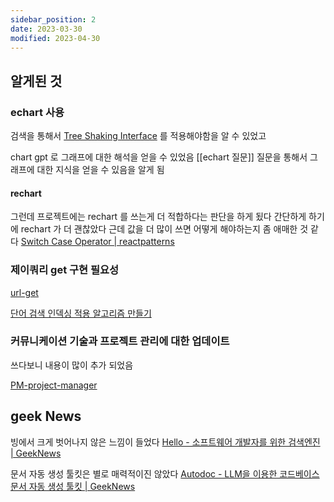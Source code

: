 ```yaml
---
sidebar_position: 2
date: 2023-03-30
modified: 2023-04-30
---
```


## 알게된 것

### echart 사용

검색을 통해서 [Tree Shaking Interface](../../word-dictionary/Tree%20Shaking%20Interface) 를 적용해야함을 알 수 있었고

chart gpt 로 그래프에 대한 해석을 얻을 수 있었음
[[echart 질문]]
질문을 통해서 그래프에 대한 지식을 얻을 수 있음을 알게 됨

#### rechart

그런데 프로젝트에는 rechart 를 쓰는게 더 적합하다는 판단을 하게 됬다
간단하게 하기에 rechart 가 더 괜찮았다
근데 값을 더 많이 쓰면 어떻게 해야하는지 좀 애매한 것 같다
[Switch Case Operator | reactpatterns](https://reactpatterns.js.org/docs/switch-case-operator/)

### 제이쿼리 get 구현 필요성

[url-get](../../../front/protocol/url-get/url-get)

[단어 검색 인덱싱 적용 알고리즘 만들기](단어%20검색%20인덱싱%20적용%20알고리즘%20만들기)

### 커뮤니케이션 기술과 프로젝트 관리에 대한 업데이트

쓰다보니 내용이 많이 추가 되었음

[PM-project-manager](../../../work/PM-project-manager/PM-project-manager)

## geek News

빙에서 크게 벗어나지 않은 느낌이 들었다
[Hello - 소프트웨어 개발자를 위한 검색엔진 | GeekNews](https://news.hada.io/topic?id=7065)

문서 자동 생성 툴킷은 별로 매력적이진 않았다
[Autodoc - LLM을 이용한 코드베이스 문서 자동 생성 툴킷 | GeekNews](https://news.hada.io/topic?id=8814)
